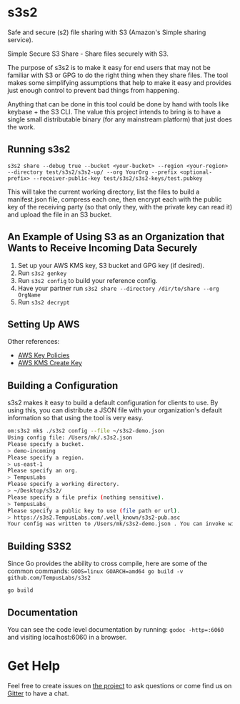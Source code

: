 # s3s2

Safe and secure (s2) file sharing with S3 (Amazon's Simple sharing service).

Simple Secure S3 Share - Share files securely with S3.

The purpose of s3s2 is to make it easy for end users that may not be familiar with S3 or GPG to do the right thing when they share files.  The tool makes some simplifying assumptions that help to make it easy and provides just enough control to prevent bad things from happening.

Anything that can be done in this tool could be done by hand with tools like keybase + the S3 CLI.  The value this project intends to bring is to have a single small distributable binary (for any mainstream platform) that just does the work.

## Running s3s2

`s3s2 share --debug true --bucket <your-bucket> --region <your-region> --directory test/s3s2/s3s2-up/ --org YourOrg --prefix <optional-prefix> --receiver-public-key test/s3s2/s3s2-keys/test.pubkey`

This will take the current working directory, list the files to build a manifest.json file, compress each one, then encrypt each with the public key of the receiving party (so that only they, with the private key can read it) and upload the file in an S3 bucket.

## An Example of Using S3 as an Organization that Wants to Receive Incoming Data Securely

1. Set up your AWS KMS key, S3 bucket and GPG key (if desired).
1. Run `s3s2 genkey `
1. Run `s3s2 config` to build your reference config.
1. Have your partner run `s3s2 share --directory /dir/to/share --org OrgName`
1. Run `s3s2 decrypt `

## Setting Up AWS

Other references:
- [AWS Key Policies](https://docs.aws.amazon.com/kms/latest/developerguide/key-policies.html)
- [AWS KMS Create Key](https://docs.aws.amazon.com/cli/latest/reference/kms/create-key.html)

## Building a Configuration

s3s2 makes it easy to build a default configuration for clients to use.  By using this, you can distribute a JSON file with your organization's default information so that using the tool is very easy.

```bash
om:s3s2 mk$ ./s3s2 config --file ~/s3s2-demo.json
Using config file: /Users/mk/.s3s2.json
Please specify a bucket.
> demo-incoming
Please specify a region.
> us-east-1
Please specify an org.
> TempusLabs
Please specify a working directory.
> ~/Desktop/s3s2/
Please specify a file prefix (nothing sensitive).
> TempusLabs_
Please specify a public key to use (file path or url).
> https://s3s2.TempusLabs.com/.well_known/s3s2-pub.asc
Your config was written to /Users/mk/s3s2-demo.json . You can invoke with s3s2 --config /Users/mk/s3s2-demo.json
```

## Building S3S2

Since Go provides the ability to cross compile, here are some of the common commands: 
`GOOS=linux GOARCH=amd64 go build -v github.com/TempusLabs/s3s2`

`go build`

## Documentation

You can see the code level documentation by running:  `godoc -http=:6060` and visiting localhost:6060 in a browser.

# Get Help

Feel free to create issues on [the project](https://github.com/TempusLabs/s3s2) to ask questions or come find us on [Gitter](https://gitter.im/TempusLabs-oss/s3s2) to have a chat. 
